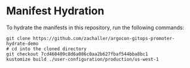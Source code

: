 # Manifest Hydration

To hydrate the manifests in this repository, run the following commands:

```shell
git clone https://github.com/zachaller/argocon-gitops-promoter-hydrate-demo
# cd into the cloned directory
git checkout 7cd468409c8d6a086c0aa2b627fbaf544bba8bc1
kustomize build ./user-configuration/production/us-west-1
```
